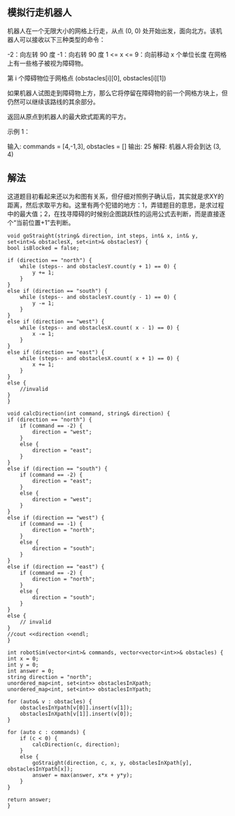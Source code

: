 ## 模拟行走机器人

机器人在一个无限大小的网格上行走，从点 (0, 0) 处开始出发，面向北方。该机器人可以接收以下三种类型的命令：

-2：向左转 90 度
-1：向右转 90 度
1 <= x <= 9：向前移动 x 个单位长度
在网格上有一些格子被视为障碍物。

第 i 个障碍物位于网格点  (obstacles[i][0], obstacles[i][1])

如果机器人试图走到障碍物上方，那么它将停留在障碍物的前一个网格方块上，但仍然可以继续该路线的其余部分。

返回从原点到机器人的最大欧式距离的平方。


示例 1：

输入: commands = [4,-1,3], obstacles = []
输出: 25
解释: 机器人将会到达 (3, 4)

## 解法

这道题目初看起来还以为和图有关系，但仔细对照例子确认后，其实就是求XY的距离，然后求取平方和。这里有两个犯错的地方：1，弄错题目的意思，是求过程中的最大值；2，在找寻障碍的时候别企图跳跃性的运用公式去判断，而是直接逐个“当前位置+1”去判断。

```
void goStraight(string& direction, int steps, int& x, int& y, set<int>& obstaclesX, set<int>& obstaclesY) {
bool isBlocked = false;

if (direction == "north") {
    while (steps-- and obstaclesY.count(y + 1) == 0) {
        y += 1;
    }
}
else if (direction == "south") {
    while (steps-- and obstaclesY.count(y - 1) == 0) {
        y -= 1;
    }         
}
else if (direction == "west") {
    while (steps-- and obstaclesX.count( x - 1) == 0) {
        x -= 1;
    }   
}
else if (direction == "east") {
    while (steps-- and obstaclesX.count( x + 1) == 0) {
        x += 1;
    }   
}
else {
    //invalid
}
}

void calcDirection(int command, string& direction) {
if (direction == "north") {
    if (command == -2) {
        direction = "west";
    }
    else {
        direction = "east";
    }
}
else if (direction == "south") {
    if (command == -2) {
        direction = "east";
    }
    else {
        direction = "west";
    }
}
else if (direction == "west") {
    if (command == -1) {
        direction = "north";
    }
    else {
        direction = "south";
    }
}
else if (direction == "east") {
    if (command == -2) {
        direction = "north";
    }
    else {
        direction = "south";
    }
}
else {
    // invalid
}
//cout <<direction <<endl;
}

int robotSim(vector<int>& commands, vector<vector<int>>& obstacles) {        
int x = 0;
int y = 0;
int answer = 0;
string direction = "north";
unordered_map<int, set<int>> obstaclesInXpath;
unordered_map<int, set<int>> obstaclesInYpath;

for (auto& v : obstacles) {
    obstaclesInYpath[v[0]].insert(v[1]);
    obstaclesInXpath[v[1]].insert(v[0]);
}

for (auto c : commands) {            
    if (c < 0) {
        calcDirection(c, direction);                
    }
    else {                
        goStraight(direction, c, x, y, obstaclesInXpath[y], obstaclesInYpath[x]);
        answer = max(answer, x*x + y*y);
    }
}

return answer;
}
```
